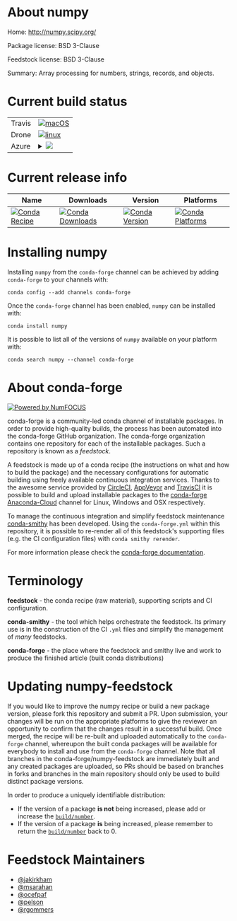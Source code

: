About numpy
===========

Home: http://numpy.scipy.org/

Package license: BSD 3-Clause

Feedstock license: BSD 3-Clause

Summary: Array processing for numbers, strings, records, and objects.



Current build status
====================


<table><tr>
    <td>Travis</td>
    <td>
      <a href="https://travis-ci.com/conda-forge/numpy-feedstock">
        <img alt="macOS" src="https://img.shields.io/travis/com/conda-forge/numpy-feedstock/master.svg?label=macOS">
      </a>
    </td>
  </tr><tr>
    <td>Drone</td>
    <td>
      <a href="https://cloud.drone.io/conda-forge/numpy-feedstock">
        <img alt="linux" src="https://img.shields.io/drone/build/conda-forge/master.svg?label=Linux">
      </a>
    </td>
  </tr>
    
  <tr>
    <td>Azure</td>
    <td>
      <details>
        <summary>
          <a href="https://dev.azure.com/conda-forge/feedstock-builds/_build/latest?definitionId=704&branchName=master">
            <img src="https://dev.azure.com/conda-forge/feedstock-builds/_apis/build/status/numpy-feedstock?branchName=master">
          </a>
        </summary>
        <table>
          <thead><tr><th>Variant</th><th>Status</th></tr></thead>
          <tbody><tr>
              <td>linux_aarch64_python3.6target_platformlinux-aarch64</td>
              <td>
                <a href="https://dev.azure.com/conda-forge/feedstock-builds/_build/latest?definitionId=704&branchName=master">
                  <img src="https://dev.azure.com/conda-forge/feedstock-builds/_apis/build/status/numpy-feedstock?branchName=master&jobName=linux&configuration=linux_aarch64_python3.6target_platformlinux-aarch64" alt="variant">
                </a>
              </td>
            </tr><tr>
              <td>linux_aarch64_python3.7target_platformlinux-aarch64</td>
              <td>
                <a href="https://dev.azure.com/conda-forge/feedstock-builds/_build/latest?definitionId=704&branchName=master">
                  <img src="https://dev.azure.com/conda-forge/feedstock-builds/_apis/build/status/numpy-feedstock?branchName=master&jobName=linux&configuration=linux_aarch64_python3.7target_platformlinux-aarch64" alt="variant">
                </a>
              </td>
            </tr><tr>
              <td>linux_aarch64_python3.8target_platformlinux-aarch64</td>
              <td>
                <a href="https://dev.azure.com/conda-forge/feedstock-builds/_build/latest?definitionId=704&branchName=master">
                  <img src="https://dev.azure.com/conda-forge/feedstock-builds/_apis/build/status/numpy-feedstock?branchName=master&jobName=linux&configuration=linux_aarch64_python3.8target_platformlinux-aarch64" alt="variant">
                </a>
              </td>
            </tr><tr>
              <td>linux_ppc64le_python3.6target_platformlinux-ppc64le</td>
              <td>
                <a href="https://dev.azure.com/conda-forge/feedstock-builds/_build/latest?definitionId=704&branchName=master">
                  <img src="https://dev.azure.com/conda-forge/feedstock-builds/_apis/build/status/numpy-feedstock?branchName=master&jobName=linux&configuration=linux_ppc64le_python3.6target_platformlinux-ppc64le" alt="variant">
                </a>
              </td>
            </tr><tr>
              <td>linux_ppc64le_python3.7target_platformlinux-ppc64le</td>
              <td>
                <a href="https://dev.azure.com/conda-forge/feedstock-builds/_build/latest?definitionId=704&branchName=master">
                  <img src="https://dev.azure.com/conda-forge/feedstock-builds/_apis/build/status/numpy-feedstock?branchName=master&jobName=linux&configuration=linux_ppc64le_python3.7target_platformlinux-ppc64le" alt="variant">
                </a>
              </td>
            </tr><tr>
              <td>linux_ppc64le_python3.8target_platformlinux-ppc64le</td>
              <td>
                <a href="https://dev.azure.com/conda-forge/feedstock-builds/_build/latest?definitionId=704&branchName=master">
                  <img src="https://dev.azure.com/conda-forge/feedstock-builds/_apis/build/status/numpy-feedstock?branchName=master&jobName=linux&configuration=linux_ppc64le_python3.8target_platformlinux-ppc64le" alt="variant">
                </a>
              </td>
            </tr><tr>
              <td>linux_python3.6target_platformlinux-64</td>
              <td>
                <a href="https://dev.azure.com/conda-forge/feedstock-builds/_build/latest?definitionId=704&branchName=master">
                  <img src="https://dev.azure.com/conda-forge/feedstock-builds/_apis/build/status/numpy-feedstock?branchName=master&jobName=linux&configuration=linux_python3.6target_platformlinux-64" alt="variant">
                </a>
              </td>
            </tr><tr>
              <td>linux_python3.7target_platformlinux-64</td>
              <td>
                <a href="https://dev.azure.com/conda-forge/feedstock-builds/_build/latest?definitionId=704&branchName=master">
                  <img src="https://dev.azure.com/conda-forge/feedstock-builds/_apis/build/status/numpy-feedstock?branchName=master&jobName=linux&configuration=linux_python3.7target_platformlinux-64" alt="variant">
                </a>
              </td>
            </tr><tr>
              <td>linux_python3.8target_platformlinux-64</td>
              <td>
                <a href="https://dev.azure.com/conda-forge/feedstock-builds/_build/latest?definitionId=704&branchName=master">
                  <img src="https://dev.azure.com/conda-forge/feedstock-builds/_apis/build/status/numpy-feedstock?branchName=master&jobName=linux&configuration=linux_python3.8target_platformlinux-64" alt="variant">
                </a>
              </td>
            </tr><tr>
              <td>osx_python3.6target_platformosx-64</td>
              <td>
                <a href="https://dev.azure.com/conda-forge/feedstock-builds/_build/latest?definitionId=704&branchName=master">
                  <img src="https://dev.azure.com/conda-forge/feedstock-builds/_apis/build/status/numpy-feedstock?branchName=master&jobName=osx&configuration=osx_python3.6target_platformosx-64" alt="variant">
                </a>
              </td>
            </tr><tr>
              <td>osx_python3.7target_platformosx-64</td>
              <td>
                <a href="https://dev.azure.com/conda-forge/feedstock-builds/_build/latest?definitionId=704&branchName=master">
                  <img src="https://dev.azure.com/conda-forge/feedstock-builds/_apis/build/status/numpy-feedstock?branchName=master&jobName=osx&configuration=osx_python3.7target_platformosx-64" alt="variant">
                </a>
              </td>
            </tr><tr>
              <td>osx_python3.8target_platformosx-64</td>
              <td>
                <a href="https://dev.azure.com/conda-forge/feedstock-builds/_build/latest?definitionId=704&branchName=master">
                  <img src="https://dev.azure.com/conda-forge/feedstock-builds/_apis/build/status/numpy-feedstock?branchName=master&jobName=osx&configuration=osx_python3.8target_platformosx-64" alt="variant">
                </a>
              </td>
            </tr><tr>
              <td>win_c_compilervs2015python3.6target_platformwin-64</td>
              <td>
                <a href="https://dev.azure.com/conda-forge/feedstock-builds/_build/latest?definitionId=704&branchName=master">
                  <img src="https://dev.azure.com/conda-forge/feedstock-builds/_apis/build/status/numpy-feedstock?branchName=master&jobName=win&configuration=win_c_compilervs2015python3.6target_platformwin-64" alt="variant">
                </a>
              </td>
            </tr><tr>
              <td>win_c_compilervs2015python3.7target_platformwin-64</td>
              <td>
                <a href="https://dev.azure.com/conda-forge/feedstock-builds/_build/latest?definitionId=704&branchName=master">
                  <img src="https://dev.azure.com/conda-forge/feedstock-builds/_apis/build/status/numpy-feedstock?branchName=master&jobName=win&configuration=win_c_compilervs2015python3.7target_platformwin-64" alt="variant">
                </a>
              </td>
            </tr><tr>
              <td>win_c_compilervs2015python3.8target_platformwin-64</td>
              <td>
                <a href="https://dev.azure.com/conda-forge/feedstock-builds/_build/latest?definitionId=704&branchName=master">
                  <img src="https://dev.azure.com/conda-forge/feedstock-builds/_apis/build/status/numpy-feedstock?branchName=master&jobName=win&configuration=win_c_compilervs2015python3.8target_platformwin-64" alt="variant">
                </a>
              </td>
            </tr>
          </tbody>
        </table>
      </details>
    </td>
  </tr>
</table>

Current release info
====================

| Name | Downloads | Version | Platforms |
| --- | --- | --- | --- |
| [![Conda Recipe](https://img.shields.io/badge/recipe-numpy-green.svg)](https://anaconda.org/conda-forge/numpy) | [![Conda Downloads](https://img.shields.io/conda/dn/conda-forge/numpy.svg)](https://anaconda.org/conda-forge/numpy) | [![Conda Version](https://img.shields.io/conda/vn/conda-forge/numpy.svg)](https://anaconda.org/conda-forge/numpy) | [![Conda Platforms](https://img.shields.io/conda/pn/conda-forge/numpy.svg)](https://anaconda.org/conda-forge/numpy) |

Installing numpy
================

Installing `numpy` from the `conda-forge` channel can be achieved by adding `conda-forge` to your channels with:

```
conda config --add channels conda-forge
```

Once the `conda-forge` channel has been enabled, `numpy` can be installed with:

```
conda install numpy
```

It is possible to list all of the versions of `numpy` available on your platform with:

```
conda search numpy --channel conda-forge
```


About conda-forge
=================

[![Powered by NumFOCUS](https://img.shields.io/badge/powered%20by-NumFOCUS-orange.svg?style=flat&colorA=E1523D&colorB=007D8A)](http://numfocus.org)

conda-forge is a community-led conda channel of installable packages.
In order to provide high-quality builds, the process has been automated into the
conda-forge GitHub organization. The conda-forge organization contains one repository
for each of the installable packages. Such a repository is known as a *feedstock*.

A feedstock is made up of a conda recipe (the instructions on what and how to build
the package) and the necessary configurations for automatic building using freely
available continuous integration services. Thanks to the awesome service provided by
[CircleCI](https://circleci.com/), [AppVeyor](https://www.appveyor.com/)
and [TravisCI](https://travis-ci.com/) it is possible to build and upload installable
packages to the [conda-forge](https://anaconda.org/conda-forge)
[Anaconda-Cloud](https://anaconda.org/) channel for Linux, Windows and OSX respectively.

To manage the continuous integration and simplify feedstock maintenance
[conda-smithy](https://github.com/conda-forge/conda-smithy) has been developed.
Using the ``conda-forge.yml`` within this repository, it is possible to re-render all of
this feedstock's supporting files (e.g. the CI configuration files) with ``conda smithy rerender``.

For more information please check the [conda-forge documentation](https://conda-forge.org/docs/).

Terminology
===========

**feedstock** - the conda recipe (raw material), supporting scripts and CI configuration.

**conda-smithy** - the tool which helps orchestrate the feedstock.
                   Its primary use is in the construction of the CI ``.yml`` files
                   and simplify the management of *many* feedstocks.

**conda-forge** - the place where the feedstock and smithy live and work to
                  produce the finished article (built conda distributions)


Updating numpy-feedstock
========================

If you would like to improve the numpy recipe or build a new
package version, please fork this repository and submit a PR. Upon submission,
your changes will be run on the appropriate platforms to give the reviewer an
opportunity to confirm that the changes result in a successful build. Once
merged, the recipe will be re-built and uploaded automatically to the
`conda-forge` channel, whereupon the built conda packages will be available for
everybody to install and use from the `conda-forge` channel.
Note that all branches in the conda-forge/numpy-feedstock are
immediately built and any created packages are uploaded, so PRs should be based
on branches in forks and branches in the main repository should only be used to
build distinct package versions.

In order to produce a uniquely identifiable distribution:
 * If the version of a package **is not** being increased, please add or increase
   the [``build/number``](https://conda.io/docs/user-guide/tasks/build-packages/define-metadata.html#build-number-and-string).
 * If the version of a package **is** being increased, please remember to return
   the [``build/number``](https://conda.io/docs/user-guide/tasks/build-packages/define-metadata.html#build-number-and-string)
   back to 0.

Feedstock Maintainers
=====================

* [@jakirkham](https://github.com/jakirkham/)
* [@msarahan](https://github.com/msarahan/)
* [@ocefpaf](https://github.com/ocefpaf/)
* [@pelson](https://github.com/pelson/)
* [@rgommers](https://github.com/rgommers/)

